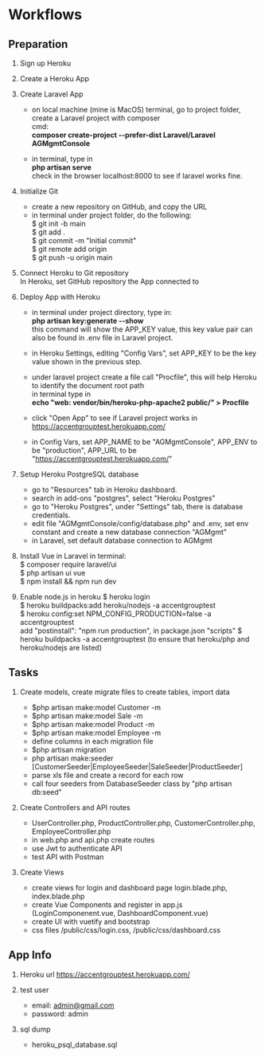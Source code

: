 # Workflows
## Preparation

1. Sign up Heroku

2. Create a Heroku App

3. Create Laravel App
   - on local machine (mine is MacOS) terminal, go to project folder, create a Laravel project with composer <br>
   cmd: <br>
   <b>composer create-project --prefer-dist Laravel/Laravel AGMgmtConsole</b>
  
   - in terminal, type in <br>
     <b>php artisan serve</b> <br>
     check in the browser localhost:8000 to see if laravel works fine.
 
4. Initialize Git <br>
   - create a new repository on GitHub, and copy the URL
   - in terminal under project folder, do the following: <br>
     $ git init -b main <br>
     $ git add . <br>
     $ git commit -m "Initial commit" <br>
     $ git remote add origin <URL> <br>
     $ git push -u origin main <br>

5. Connect Heroku to Git repository <br>
   In Heroku, set GitHub repository the App connected to

6. Deploy App with Heroku
   - in terminal under project directory, type in: <br>
   <b>php artisan key:generate --show</b> <br>
   this command will show the APP_KEY value, this key value pair can also be found in .env file in Laravel project. <br>
   
   - in Heroku Settings, editing "Config Vars", set APP_KEY to be the key value shown in the previous step. <br>
   - under laravel project create a file call "Procfile", this will help Heroku to identify the document root path <br>
     in terminal type in <br>
     <b>echo "web: vendor/bin/heroku-php-apache2 public/" > Procfile</b> <br>
   - click "Open App" to see if Laravel project works in https://accentgrouptest.herokuapp.com/ <br>
   - in Config Vars, set APP_NAME to be "AGMgmtConsole", APP_ENV to be "production", APP_URL to be "https://accentgrouptest.herokuapp.com/" <br>

7. Setup Heroku PostgreSQL database
   - go to "Resources" tab in Heroku dashboard. 
   - search in add-ons "postgres", select "Heroku Postgres"
   - go to "Heroku Postgres", under "Settings" tab, there is database credentials.
   - edit file "AGMgmtConsole/config/database.php" and .env, set env constant and create a new database connection "AGMgmt"
   - in Laravel, set default database connection to AGMgmt
  
7. Install Vue in Laravel
   in terminal: <br>
   $ composer require laravel/ui <br>
   $ php artisan ui vue <br>
   $ npm install && npm run dev <br>

8. Enable node.js in heroku
   $ heroku login <br>
   $ heroku buildpacks:add heroku/nodejs -a accentgrouptest <br>
   $ heroku config:set NPM_CONFIG_PRODUCTION=false -a accentgrouptest <br>
   add "postinstall": "npm run production", in package.json "scripts"
   $ heroku buildpacks -a accentgrouptest (to ensure that heroku/php and heroku/nodejs are listed)
   
## Tasks

1. Create models, create migrate files to create tables, import data  
   - $php artisan make:model Customer -m
   - $php artisan make:model Sale -m
   - $php artisan make:model Product -m
   - $php artisan make:model Employee -m
   - define columns in each migration file
   - $php artisan migration
   - php artisan make:seeder [CustomerSeeder|EmployeeSeeder|SaleSeeder|ProductSeeder]
   - parse xls file and create a record for each row
   - call four seeders from DatabaseSeeder class by "php artisan db:seed"

2. Create Controllers and API routes
   - UserController.php, ProductController.php, CustomerController.php, EmployeeController.php
   - in web.php and api.php create routes
   - use Jwt to authenticate API 
   - test API with Postman
    
3. Create Views
   - create views for login and dashboard page login.blade.php, index.blade.php
   - create Vue Components and register in app.js (LoginComponenent.vue, DashboardComponent.vue)
   - create UI with vuetify and bootstrap
   - css files /public/css/login.css, /public/css/dashboard.css

## App Info

1. Heroku url
   https://accentgrouptest.herokuapp.com/

2. test user
   - email: admin@gmail.com
   - password: admin

3. sql dump
   - heroku_psql_database.sql
